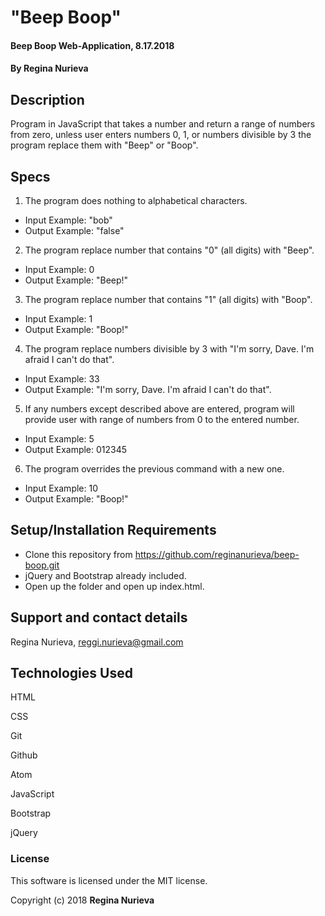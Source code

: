 # "Beep Boop"

#### Beep Boop Web-Application, 8.17.2018

#### By Regina Nurieva

## Description

Program in JavaScript that takes a number and return a range of numbers from zero, unless user enters numbers 0, 1, or numbers divisible by 3 the program replace them with "Beep" or "Boop".

## Specs
1. The program does nothing to alphabetical characters.
  * Input Example: "bob"
  * Output Example: "false"
2. The program replace number that contains "0" (all digits) with "Beep".
  * Input Example: 0
  * Output Example: "Beep!"
3. The program replace number that contains "1" (all digits) with "Boop".
  * Input Example: 1
  * Output Example: "Boop!"
4. The program replace numbers divisible by 3 with "I'm sorry, Dave. I'm afraid I can't do that".
  * Input Example: 33
  * Output Example: "I'm sorry, Dave. I'm afraid I can't do that".
5. If any numbers except described above are entered, program will provide user with range of numbers from 0 to the entered number.
  * Input Example: 5
  * Output Example: 012345
6. The program overrides the previous command with a new one.
  * Input Example: 10
  * Output Example: "Boop!"

## Setup/Installation Requirements

* Clone this repository from https://github.com/reginanurieva/beep-boop.git
* jQuery and Bootstrap already included.
* Open up the folder and open up index.html.

## Support and contact details

Regina Nurieva, reggi.nurieva@gmail.com

## Technologies Used

HTML

CSS

Git

Github

Atom

JavaScript

Bootstrap

jQuery

### License

This software is licensed under the MIT license.

Copyright (c) 2018 **Regina Nurieva**
